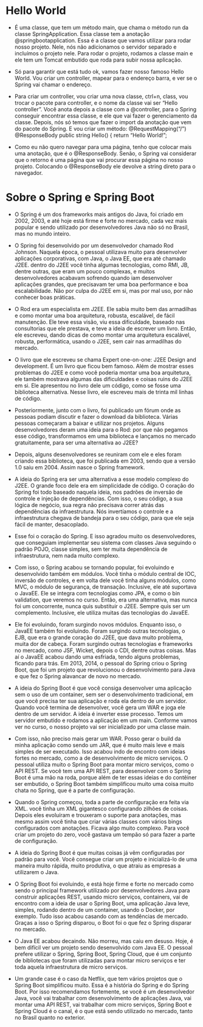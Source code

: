 <h1>Hello World</h1>

* É uma classe, que tem um método main, que chama o método run da classe SpringApplication. Essa classe tem a anotação @springbootapplication. Essa é a classe que vamos utilizar para rodar nosso projeto. Nele, nós não adicionamos o servidor separado e incluímos o projeto nele. Para rodar o projeto, rodamos a classe main e ele tem um Tomcat embutido que roda para subir nossa aplicação.

* Só para garantir que está tudo ok, vamos fazer nosso famoso Hello World. Vou criar um controller, mapear para o endereço barra, e ver se o Spring vai chamar o endereço.

* Para criar um controller, vou criar uma nova classe, ctrl+n, class, vou trocar o pacote para controller, e o nome da classe vai ser “Hello controller”. Você anota depois a classe com a @controller, para o Spring conseguir encontrar essa classe, e ele que vai fazer o gerenciamento da classe. Depois, nós só temos que fazer o import da anotação que vem do pacote do Spring. E vou criar um método: @RequestMapping(“/”) @ResponseBody public string Hello() { return “Hello World!”;

* Como eu não quero navegar para uma página, tenho que colocar mais uma anotação, que é o @ResponseBody. Senão, o Spring vai considerar que o retorno é uma página que vai procurar essa página no nosso projeto. Colocando o @ResponseBody ele devolve a string direto para o navegador.

<h1>Sobre o Spring e Spring Boot</h1>

* O Spring é um dos frameworks mais antigos do Java, foi criado em 2002, 2003, e até hoje está firme e forte no mercado, cada vez mais popular e sendo utilizado por desenvolvedores Java não só no Brasil, mas no mundo inteiro.

* O Spring foi desenvolvido por um desenvolvedor chamado Rod Johnson. Naquela época, o pessoal utilizava muito para desenvolver aplicações corporativas, com Java, o Java EE, que era até chamado J2EE. dentro do J2EE você tinha algumas tecnologias, como RMI, JB, dentre outras, que eram um pouco complexas, e muitos desenvolvedores acabavam sofrendo quando iam desenvolver aplicações grandes, que precisavam ter uma boa performance e boa escalabilidade. Não por culpa do J2EE em si, mas por mal uso, por não conhecer boas práticas.

* O Rod era um especialista em J2EE. Ele sabia muito bem das armadilhas e como montar uma boa arquitetura, robusta, escalável, de fácil manutenção. Ele teve essa visão, viu essa dificuldade, baseado nas consultorias que ele prestava, e teve a ideia de escrever um livro. Então, ele escreveu, dando dicas de como montar uma arquitetura escalável, robusta, performática, usando o J2EE, sem cair nas armadilhas do mercado.

* O livro que ele escreveu se chama Expert one-on-one: J2EE Design and development. É um livro que ficou bem famoso. Além de mostrar esses problemas do J2EE e como você poderia montar uma boa arquitetura, ele também mostrava algumas das dificuldades e coisas ruins do J2EE em si. Ele apresentou no livro dele um código, como se fosse uma biblioteca alternativa. Nesse livro, ele escreveu mais de trinta mil linhas de código.

* Posteriormente, junto com o livro, foi publicado um fórum onde as pessoas podiam discutir e fazer o download da biblioteca. Várias pessoas começaram a baixar e utilizar nos projetos. Alguns desenvolvedores deram uma ideia para o Rod: por que não pegamos esse código, transformamos em uma biblioteca e lançamos no mercado gratuitamente, para ser uma alternativa ao J2EE?

* Depois, alguns desenvolvedores se reuniram com ele e eles foram criando essa biblioteca, que foi publicada em 2003, sendo que a versão 1.0 saiu em 2004. Assim nasce o Spring framework.

* A ideia do Spring era ser uma alternativa a esse modelo complexo do J2EE. O grande foco dele era em simplicidade de código. O coração do Spring foi todo baseado naquela ideia, nos padrões de inversão de controle e injeção de dependências. Com isso, o seu código, a sua lógica de negócio, sua regra não precisava correr atrás das dependências da infraestrutura. Nós invertíamos o controle e a infraestrutura chegava de bandeja para o seu código, para que ele seja fácil de manter, desacoplado.

* Esse foi o coração do Spring. E isso agradou muito os desenvolvedores, que conseguiam implementar seu sistema com classes Java seguindo o padrão POJO, classe simples, sem ter muita dependência de infraestrutura, nem nada muito complexo.

* Com isso, o Spring acabou se tornando popular, foi evoluindo e desenvolvido também em módulos. Você tinha o módulo central de IOC, inversão de controles, e em volta dele você tinha alguns módulos, como MVC, o módulo de segurança, de transação. Inclusive, ele até suportava o JavaEE. Ele se integra com tecnologias como JPA, e como o bin validation, que veremos no curso. Então, era uma alternativa, mas nunca foi um concorrente, nunca quis substituir o J2EE. Sempre quis ser um complemento. Inclusive, ele utiliza muitas das tecnologias do JavaEE.

* Ele foi evoluindo, foram surgindo novos módulos. Enquanto isso, o JavaEE também foi evoluindo. Foram surgindo outras tecnologias, o EJB, que era o grande coração do J2EE, que dava muito problema, muita dor de cabeça. Foram surgindo outras tecnologias e frameworks no mercado, como JSF, Wicket, depois o CDI, dentre outras coisas. Mas aí o JavaEE acabou dando uma esfriada, tendo alguns problemas, ficando para trás. Em 2013, 2014, o pessoal do Spring criou o Spring Boot, que foi um projeto que revolucionou o desenvolvimento para Java e que fez o Spring alavancar de novo no mercado.

* A ideia do Spring Boot é que você consiga desenvolver uma aplicação sem o uso de um container, sem ser o desenvolvimento tradicional, em que você precisa ter sua aplicação e roda ela dentro de um servidor. Quando você termina de desenvolver, você gera um WAR e joga ele dentro de um servidor. A ideia é inverter esse processo. Temos um servidor embutido e rodamos a aplicação em um main. Conforme vamos ver no curso, o nosso projeto vai ser inicializado por uma classe main.

* Com isso, não preciso mais gerar um WAR. Posso gerar o build da minha aplicação como sendo um JAR, que é muito mais leve e mais simples de ser executado. Isso acabou indo de encontro com ideias fortes no mercado, como a de desenvolvimento de micro serviços. O pessoal utiliza muito o Spring Boot para montar micro serviços, como o API REST. Se você tem uma API REST, para desenvolver com o Spring Boot é uma mão na roda, porque além de ter essas ideias e do contêiner ser embutido, o Spring Boot também simplificou muito uma coisa muito chata no Spring, que é a parte de configuração.

* Quando o Spring começou, toda a parte de configuração era feita via XML. você tinha um XML gigantesco configurando zilhões de coisas. Depois eles evoluíram e trouxeram o suporte para anotações, mas mesmo assim você tinha que criar várias classes com vários bings configurados com anotações. Ficava algo muito complexo. Para você criar um projeto do zero, você gastava um tempão só para fazer a parte de configuração.

* A ideia do Spring Boot é que muitas coisas já vêm configuradas por padrão para você. Você consegue criar um projeto e inicializá-lo de uma maneira muito rápida, muito produtiva, o que atraiu as empresas a utilizarem o Java.

* O Spring Boot foi evoluindo, e está hoje firme e forte no mercado como sendo o principal framework utilizado por desenvolvedores Java para construir aplicações REST, usando micro serviços, containers, vai de encontro com a ideia de usar o Spring Boot, uma aplicação Java leve, simples, rodando dentro de um container, usando o Docker, por exemplo. Tudo isso acabou casando com as tendências de mercado. Graças a isso o Spring disparou, o Boot foi o que fez o Spring disparar no mercado.

* O Java EE acabou decaindo. Não morreu, mas caiu em desuso. Hoje, é bem difícil ver um projeto sendo desenvolvido com Java EE. O pessoal prefere utilizar o Spring, Spring Boot, Spring Cloud, que é um conjunto de bibliotecas que foram utilizadas para montar micro serviços e ter toda aquela infraestrutura de micro serviços.

* Um grande case é o caso da Netflix, que tem vários projetos que o Spring Boot simplificou muito. Essa é a história do Spring e do Spring Boot. Por isso recomendamos fortemente, se você é um desenvolvedor Java, você vai trabalhar com desenvolvimento de aplicações Java, vai montar uma API REST, vai trabalhar com micro serviços, Spring Boot e Spring Cloud é o canal, é o que está sendo utilizado no mercado, tanto no Brasil quanto no exterior.

